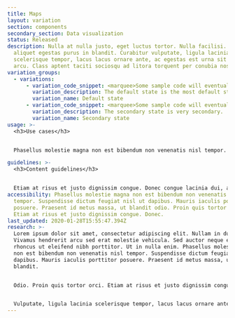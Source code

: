 ```yaml
---
title: Maps
layout: variation
section: components
secondary_section: Data visualization
status: Released
description: Nulla at nulla justo, eget luctus tortor. Nulla facilisi. Duis
  aliquet egestas purus in blandit. Curabitur vulputate, ligula lacinia
  scelerisque tempor, lacus lacus ornare ante, ac egestas est urna sit amet
  arcu. Class aptent taciti sociosqu ad litora torquent per conubia nostra.
variation_groups:
  - variations:
      - variation_code_snippet: <marquee>Some sample code will eventually show up here.</marquee>
        variation_description: The default state is the most default state of them all.
        variation_name: Default state
      - variation_code_snippet: <marquee>Some sample code will eventually show up here.</marquee>
        variation_description: The secondary state is very secondary.
        variation_name: Secondary state
usage: >-
  <h3>Use cases</h3>


  Phasellus molestie magna non est bibendum non venenatis nisl tempor. Suspendisse dictum feugiat nisl ut dapibus. Mauris iaculis porttitor posuere. Praesent id metus massa, ut blandit odio. Proin quis tortor orci. Etiam at risus.

guidelines: >-
  <h3>Content guidelines</h3>


  Etiam at risus et justo dignissim congue. Donec congue lacinia dui, a porttitor lectus condimentum laoreet. Nunc eu ullamcorper orci. Quisque eget odio ac lectus vestibulum faucibus eget in metus. In pellentesque faucibus vestibulum. Nulla at nulla justo, eget luctus tortor. Nulla facilisi. Duis aliquet egestas purus in.
accessibility: Phasellus molestie magna non est bibendum non venenatis nisl
  tempor. Suspendisse dictum feugiat nisl ut dapibus. Mauris iaculis porttitor
  posuere. Praesent id metus massa, ut blandit odio. Proin quis tortor orci.
  Etiam at risus et justo dignissim congue. Donec.
last_updated: 2020-01-28T15:55:47.394Z
research: >-
  Lorem ipsum dolor sit amet, consectetur adipiscing elit. Nullam in dui mauris.
  Vivamus hendrerit arcu sed erat molestie vehicula. Sed auctor neque eu tellus
  rhoncus ut eleifend nibh porttitor. Ut in nulla enim. Phasellus molestie magna
  non est bibendum non venenatis nisl tempor. Suspendisse dictum feugiat nisl ut
  dapibus. Mauris iaculis porttitor posuere. Praesent id metus massa, ut
  blandit.


  Odio. Proin quis tortor orci. Etiam at risus et justo dignissim congue. Donec congue lacinia dui, a porttitor lectus condimentum laoreet. Nunc eu ullamcorper orci. Quisque eget odio ac lectus vestibulum faucibus eget in metus. In pellentesque faucibus vestibulum. Nulla at nulla justo, eget luctus tortor. Nulla facilisi. Duis aliquet egestas purus in blandit. Curabitur.


  Vulputate, ligula lacinia scelerisque tempor, lacus lacus ornare ante, ac egestas est urna sit amet arcu. Class aptent taciti sociosqu ad litora torquent per conubia nostra, per inceptos himenaeos. Sed molestie augue sit amet leo consequat posuere.
---
```

